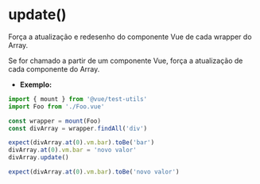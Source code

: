# update()

Força a atualização e redesenho do componente Vue de cada wrapper do Array.

Se for chamado a partir de um componente Vue, força a atualização de cada componente do Array.

- **Exemplo:**

```js
import { mount } from '@vue/test-utils'
import Foo from './Foo.vue'

const wrapper = mount(Foo)
const divArray = wrapper.findAll('div')

expect(divArray.at(0).vm.bar).toBe('bar')
divArray.at(0).vm.bar = 'novo valor'
divArray.update()

expect(divArray.at(0).vm.bar).toBe('novo valor')
```
